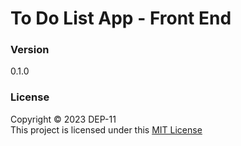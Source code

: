 # To Do List App - Front End

### Version
0.1.0

### License
Copyright &copy; 2023 DEP-11 <br>
This project is licensed under this [MIT License](License.txt)